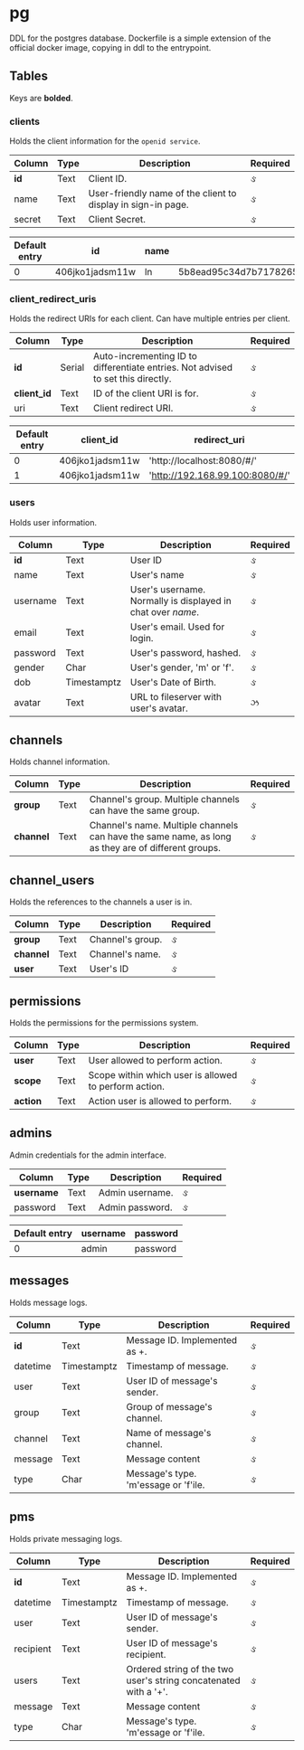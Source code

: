 # pg

DDL for the postgres database. Dockerfile is a simple extension of the official docker image, copying in ddl to the entrypoint.

## Tables

Keys are **bolded**.

### clients

Holds the client information for the ```openid service```.

| Column | Type | Description | Required |
| ------ | ---- | ----------- | -------- |
| **id** | Text | Client ID. | &#2713; |
| name | Text | User-friendly name of the client to display in sign-in page. | &#2713; |
| secret | Text | Client Secret. | &#2713; |

| Default entry | id | name | secret |
| ------------- | -- | ---- | ------ |
| 0 | 406jko1jadsm11w | ln | 5b8ead95c34d7b717826533883705cc6efe9971f2345341b8e570d14ba2fdd38 |

### client_redirect_uris

Holds the redirect URIs for each client. Can have multiple entries per client.

| Column | Type | Description | Required |
| ------ | ---- | ----------- | -------- |
| **id** | Serial | Auto-incrementing ID to differentiate entries. Not advised to set this directly. | &#2713; |
| **client_id** | Text | ID of the client URI is for. | &#2713; |
| uri | Text | Client redirect URI. | &#2713; |

| Default entry | client_id | redirect_uri |
| ------------- | --------- | ------------ |
| 0 | 406jko1jadsm11w | 'http://localhost:8080/#/' |
| 1 | 406jko1jadsm11w | 'http://192.168.99.100:8080/#/' |

### users

Holds user information.

| Column | Type | Description | Required |
| ------ | ---- | ----------- | -------- |
| **id** | Text | User ID | &#2713; |
| name | Text | User's name | &#2713; |
| username | Text | User's username. Normally is displayed in chat over *name*. | &#2713; |
| email | Text | User's email. Used for login. | &#2713; |
| password | Text | User's password, hashed. | &#2713; |
| gender | Char | User's gender, 'm' or 'f'. | &#2713; |
| dob | Timestamptz | User's Date of Birth. | &#2713; |
| avatar | Text | URL to fileserver with user's avatar. | &#2717; |

## channels

Holds channel information.

| Column | Type | Description | Required |
| ------ | ---- | ----------- | -------- |
| **group** | Text | Channel's group. Multiple channels can have the same group. | &#2713; |
| **channel** | Text | Channel's name. Multiple channels can have the same name, as long as they are of different groups. | &#2713; |

## channel_users

Holds the references to the channels a user is in.

| Column | Type | Description | Required |
| ------ | ---- | ----------- | -------- |
| **group** | Text | Channel's group. | &#2713; |
| **channel** | Text | Channel's name. | &#2713; |
| **user** | Text | User's ID | &#2713; |

## permissions

Holds the permissions for the permissions system.

| Column | Type | Description | Required |
| ------ | ---- | ----------- | -------- |
| **user** | Text | User allowed to perform action. | &#2713; |
| **scope** | Text | Scope within which user is allowed to perform action. | &#2713; |
| **action** | Text | Action user is allowed to perform. | &#2713; |

## admins

Admin credentials for the admin interface.

| Column | Type | Description | Required |
| ------ | ---- | ----------- | -------- |
| **username** | Text | Admin username. | &#2713; |
| password | Text | Admin password. | &#2713; |

| Default entry | username | password |
| ------------- | --------- | ------------ |
| 0 | admin | password |

## messages

Holds message logs.

| Column | Type | Description | Required |
| ------ | ---- | ----------- | -------- |
| **id** | Text | Message ID. Implemented as <Epoch timestamp>+<User ID>. | &#2713; |
| datetime | Timestamptz | Timestamp of message. | &#2713; |
| user | Text | User ID of message's sender. | &#2713; |
| group | Text | Group of message's channel. | &#2713; |
| channel | Text | Name of message's channel. | &#2713; |
| message | Text | Message content | &#2713; |
| type | Char | Message's type. 'm'essage or 'f'ile. | &#2713; |

## pms

Holds private messaging logs.

| Column | Type | Description | Required |
| ------ | ---- | ----------- | -------- |
| **id** | Text | Message ID. Implemented as <Epoch timestamp>+<Users>. | &#2713; |
| datetime | Timestamptz | Timestamp of message. | &#2713; |
| user | Text | User ID of message's sender. | &#2713; |
| recipient | Text | User ID of message's recipient. | &#2713; |
| users | Text | Ordered string of the two user's string concatenated with a '+'. | &#2713; |
| message | Text | Message content | &#2713; |
| type | Char | Message's type. 'm'essage or 'f'ile. | &#2713; |
